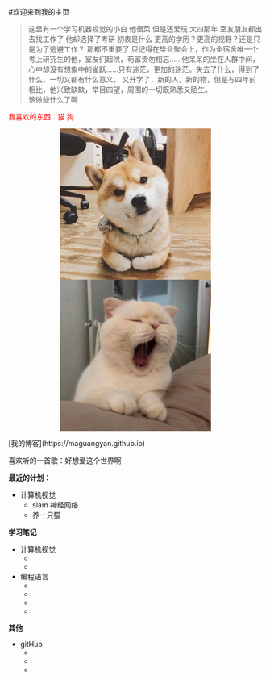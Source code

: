 #欢迎来到我的主页
> 这里有一个学习机器视觉的小白 他很菜 但是还爱玩
> 大四那年 室友朋友都出去找工作了 他却选择了考研
> 初衷是什么 更高的学历？更高的视野？还是只是为了逃避工作？ 那都不重要了
> 只记得在毕业聚会上，作为全宿舍唯一个考上研究生的他，室友们起哄，苟富贵勿相忘......他呆呆的坐在人群中间，心中却没有想象中的雀跃……只有迷茫，更加的迷茫。失去了什么，得到了什么，一切又都有什么意义。
> 又开学了，新的人，新的物，但是与四年前相比，他兴致缺缺，举目四望，周围的一切既熟悉又陌生。<br>
> 该做些什么了啊

<label style="color:red">我喜欢的东西：猫 狗</label>
<p align="center">
  <img src="assets/image/1.jpg" align="center" width="300">
  <img src="assets/image/7.jpg" align="center" width="300">
</p>
[我的博客](https://maguangyan.github.io)

喜欢听的一首歌：好想爱这个世界啊

**最近的计划：**<br>
* 计算机视觉<br>
  * slam 神经网络<br>
  * 养一只猫<br>
  
**学习笔记**<br>
* 计算机视觉
  * []()
  * []()
* 编程语言
  * []()
  * []()
  * []()
  * []()
  
**其他**
 * gitHub
    * []()
    * []()
    * []()


 
    
    
    
    

